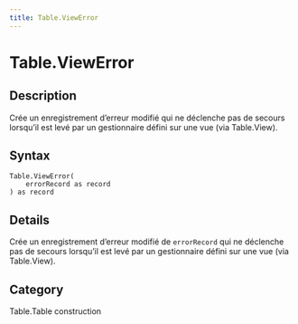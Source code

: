 ```yaml
---
title: Table.ViewError
---
```


# Table.ViewError


## Description

Crée un enregistrement d’erreur modifié qui ne déclenche pas de secours lorsqu’il est levé par un gestionnaire défini sur une vue (via Table.View).


## Syntax

```powerquery
Table.ViewError(
    errorRecord as record
) as record
```


## Details

Crée un enregistrement d’erreur modifié de <code>errorRecord</code> qui ne déclenche pas de secours lorsqu’il est levé par un gestionnaire défini sur une vue (via Table.View).



## Category
Table.Table construction
